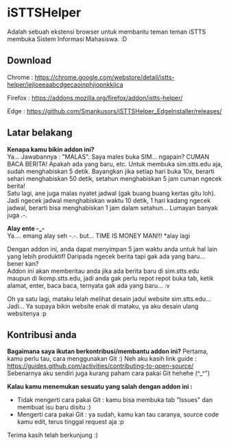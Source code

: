 # iSTTSHelper
Adalah sebuah ekstensi browser untuk membantu teman teman iSTTS membuka Sistem Informasi Mahasiswa. :D

## Download
Chrome : https://chrome.google.com/webstore/detail/istts-helper/jejloeeaabcdgecaoinphjiopnkkjica

Firefox : https://addons.mozilla.org/firefox/addon/istts-helper/

Edge : https://github.com/Smankusors/iSTTSHelper_EdgeInstaller/releases/


## Latar belakang
**Kenapa kamu bikin addon ini?**  
Ya... Jawabannya : "MALAS". Saya males buka SIM... ngapain? CUMAN BACA BERITA! Apakah ada yang baru, etc.
Untuk membuka sim.stts.edu aja, sudah menghabiskan 5 detik. Bayangkan jika setiap hari buka 10x, berarti sehari menghabiskan 50 detik, setahun menghabiskan 5 jam cuman ngecek berita!  
Satu lagi, ane juga malas nyatet jadwal (gak buang buang kertas gitu loh). Jadi ngecek jadwal menghabiskan waktu 10 detik, 1 hari kadang ngecek jadwal, berarti bisa menghabiskan 1 jam dalam setahun... Lumayan banyak juga .-.

**Alay ente -_-**  
Ya.... emang alay seh -.-. but... TIME IS MONEY MAN!!! \*alay lagi  
  
Dengan addon ini, anda dapat menyimpan 5 jam waktu anda untuk hal lain yang lebih produktif! Daripada ngecek berita tapi gak ada yang baru... bener kan?  
Addon ini akan memberitau anda jika ada berita baru di sim.stts.edu maupun di lkomp.stts.edu, jadi anda gak perlu repot repot buka tab, ketik alamat, enter, baca baca, ternyata gak ada yang baru... :v

Oh ya satu lagi, mataku lelah melihat desain jadul website sim.stts.edu... Jadi... Ya supaya bikin website enak di mataku, ya aku desain ulang websitenya :p

## Kontribusi anda
**Bagaimana saya ikutan berkontribusi/membantu addon ini?**
Pertama, kamu perlu tau, cara menggunakan Git :) 
Neh aku kasih link guide : https://guides.github.com/activities/contributing-to-open-source/  
Sebenarnya aku sendiri juga kurang paham cara pakai Git hehehe (^_^")

**Kalau kamu menemukan sesuatu yang salah dengan addon ini :**
- Tidak mengerti cara pakai Git : kamu bisa membuka tab "Issues" dan membuat isu baru disitu :)  
- Mengerti cara pakai Git : ya sudah, kamu kan tau caranya, source code kamu edit, terus tinggal request aja :p

Terima kasih telah berkunjung :)
